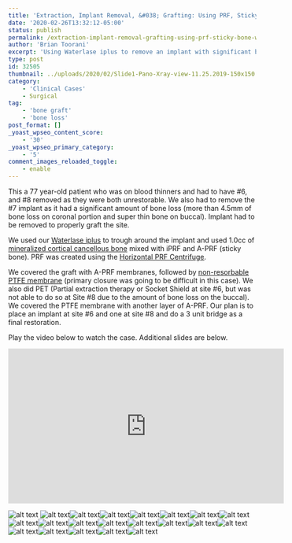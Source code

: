 ```yaml
---
title: 'Extraction, Implant Removal, &#038; Grafting: Using PRF, Sticky Bone &#038; Waterlase iPlus'
date: '2020-02-26T13:32:12-05:00'
status: publish
permalink: /extraction-implant-removal-grafting-using-prf-sticky-bone-waterlase-iplus
author: 'Brian Toorani'
excerpt: 'Using Waterlase iplus to remove an implant with significant bone loss. Grafting with PRF from Horizontal Centrifuge and non-resorbable PTFE membranes.'
type: post
id: 32505
thumbnail: ../uploads/2020/02/Slide1-Pano-Xray-view-11.25.2019-150x150.jpg
category:
    - 'Clinical Cases'
    - Surgical
tag:
    - 'bone graft'
    - 'bone loss'
post_format: []
_yoast_wpseo_content_score:
    - '30'
_yoast_wpseo_primary_category:
    - '5'
comment_images_reloaded_toggle:
    - enable
---
```

This a 77 year-old patient who was on blood thinners and had to have #6, and #8 removed as they were both unrestorable. We also had to remove the #7 implant as it had a significant amount of bone loss (more than 4.5mm of bone loss on coronal portion and super thin bone on buccal). Implant had to be removed to properly graft the site.

We used our [Waterlase iplus](https://www.biolase.com/products/dental-lasers-all-tissue/waterlase-iplus/) to trough around the implant and used 1.0cc of [<u>mineralized cortical cancellous bone</u>](https://www.ddsgadget.com/biologics/bone-grafting/allografts/mineralized-cortical-cancellous-bone-0418.html) mixed with iPRF and A-PRF (sticky bone). PRF was created using the [<u>Horizontal PRF Centrifuge</u>](https://www.ddsgadget.com/horizon-6-flex-premium-horizontal-centrifuge-prf.html).

We covered the graft with A-PRF membranes, followed by [<u>non-resorbable PTFE membrane</u>](https://www.ddsgadget.com/biologics/membranes/non-resorbable-membranes.html) (primary closure was going to be difficult in this case). We also did PET (Partial extraction therapy or Socket Shield at site #6, but was not able to do so at Site #8 due to the amount of bone loss on the buccal). We covered the PTFE membrane with another layer of A-PRF. Our plan is to place an implant at site #6 and one at site #8 and do a 3 unit bridge as a final restoration.

Play the video below to watch the case. Additional slides are below.

<iframe allowfullscreen="" frameborder="0" height="315" src="https://www.youtube.com/embed/MV9N2NvUUUA?rel=0" width="560"></iframe>


![alt text](uploads/2020/02/Slide1-Pano-Xray-view-11.25.2019.jpg)
![alt text](uploads/2020/02/Slide2-678-11.25.2019.jpg)![alt text](uploads/2020/02/Slide3-CBCT-Volumetric-view-11.25.2019.jpg)![alt text](uploads/2020/02/Slide4-CBCT-View-of-67.jpg)![alt text](uploads/2020/02/Slide5-CBCT-View-of-678.jpg)![alt text](uploads/2020/02/Slide6-CBCT-Tangential-View-of-78.jpg)![alt text](uploads/2020/02/Slide7-CBCT-Surface-view-11.25.2019.jpg)![alt text](uploads/2020/02/Slide8-CBCT-Cross-Sectional-View-of-8-11.25.2019.jpg)![alt text](uploads/2020/02/Slide-10-Surgical-site-with-laser-1-scaled.jpg)![alt text](uploads/2020/02/Slide-12-Implant-removal-1-scaled.jpg)![alt text](uploads/2020/02/Slide-14B-implant-removed-scaled.jpg)![alt text](uploads/2020/02/Slide-15C-Centrifuge-scaled.jpg)![alt text](uploads/2020/02/Slide-16A-APRF-coming-out-scaled.jpg)![alt text](uploads/2020/02/Slide-17B-iPRF-and-allograft-scaled.jpg)![alt text](uploads/2020/02/Slide-19D-PTFE-memb-occlusal-view-scaled.jpg)![alt text](uploads/2020/02/Slide-20-A-STICKY-BONE-scaled.jpg)![alt text](uploads/2020/02/Slide-20B-Sticky-bone-into-site-scaled.jpg)![alt text](uploads/2020/02/Slide21C-APRF-membrane-placed-scaled.jpg)![alt text](uploads/2020/02/Slide21E-APRF-memb-placed-scaled.jpg)![alt text](uploads/2020/02/Slide22A-Tissue-released-scaled.jpg)![alt text](uploads/2020/02/Slide22D-sutured-3-scaled.jpg)